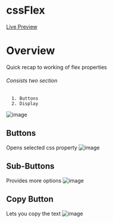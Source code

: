 # cssFlex
[Live Preview](https://cssflex-hrt.netlify.app/)

# Overview
Quick recap to working of flex properties

###### Consists two section
      1. Buttons
      2. Display
![image](https://user-images.githubusercontent.com/76637730/171382092-ab985fc6-c70b-4852-ace8-0fe2673b553c.png)

## Buttons
Opens selected css property
![image](https://user-images.githubusercontent.com/76637730/171382154-1a9eac60-a171-485d-8575-f170f7a90d0c.png)

## Sub-Buttons
Provides more options
![image](https://user-images.githubusercontent.com/76637730/171382208-84938da3-8abc-4ac1-a531-4c1cf209736b.png)

## Copy Button
Lets you copy the text
![image](https://user-images.githubusercontent.com/76637730/171382259-97d87b23-1092-44b9-90a6-f1717502ff86.png)
